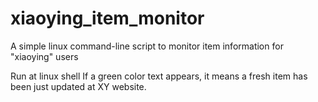 # xiaoying_item_monitor
A simple linux command-line script to monitor item information for "xiaoying" users

Run at linux shell
If a green color text appears, it means a fresh item has been just updated at XY website.
